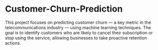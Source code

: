 # Customer-Churn-Prediction
This project focuses on predicting customer churn — a key metric in the telecommunications industry — using machine learning techniques. The goal is to identify customers who are likely to cancel their subscription or stop using the service, allowing businesses to take proactive retention actions.
